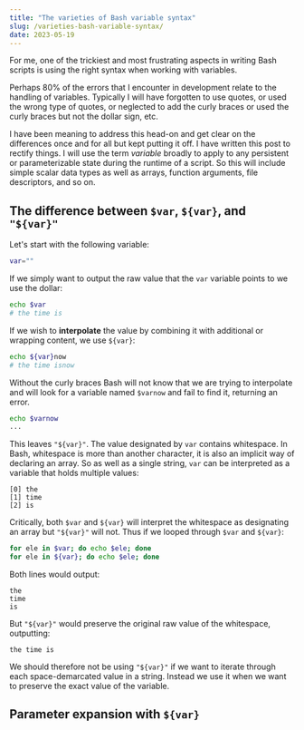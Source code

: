 ```yaml
---
title: "The varieties of Bash variable syntax"
slug: /varieties-bash-variable-syntax/
date: 2023-05-19
---
```


For me, one of the trickiest and most frustrating aspects in writing Bash scripts is using the right syntax when working with variables.

Perhaps 80% of the errors that I encounter in development relate to the handling of variables. Typically I will have forgotten to use quotes, or used the wrong type of quotes, or neglected to add the curly braces or used the curly braces but not the dollar sign, etc.

I have been meaning to address this head-on and get clear on the differences once and for all but kept putting it off. I have written this post to rectify things. I will use the term _variable_ broadly to apply to any persistent or parameterizable state during the runtime of a script. So this will include simple scalar data types as well as arrays, function arguments, file descriptors, and so on.

## The difference between `$var`, `${var}`, and `"${var}"`

Let's start with the following variable:

```sh
var=""
```

If we simply want to output the raw value that the `var` variable points to we use the dollar:

```sh
echo $var
# the time is
```

If we wish to **interpolate** the value by combining it with additional or wrapping content, we use `${var}`:

```sh
echo ${var}now
# the time isnow
```

Without the curly braces Bash will not know that we are trying to interpolate and will look for a variable named `$varnow` and fail to find it, returning an error.

```sh
echo $varnow
...
```

This leaves `"${var}"`. The value designated by `var` contains whitespace. In Bash, whitespace is more than another character, it is also an implicit way of declaring an array. So as well as a single string, `var` can be interpreted as a variable that holds multiple values:

```
[0] the
[1] time
[2] is
```

Critically, both `$var` and `${var}` will interpret the whitespace as designating an array but `"${var}"` will not. Thus if we looped through `$var` and `${var}`:

```sh
for ele in $var; do echo $ele; done
for ele in ${var}; do echo $ele; done
```

Both lines would output:

```
the
time
is
```

But `"${var}"` would preserve the original raw value of the whitespace, outputting:

```
the time is
```

We should therefore not be using `"${var}"` if we want to iterate through each space-demarcated value in a string. Instead we use it when we want to preserve the exact value of the variable.

## Parameter expansion with `${var}`
